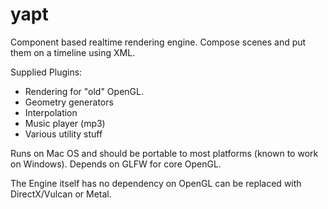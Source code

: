 yapt
====

Component based realtime rendering engine.
Compose scenes and put them on a timeline using XML.

Supplied Plugins:
- Rendering for "old" OpenGL.
- Geometry generators
- Interpolation
- Music player (mp3)
- Various utility stuff

Runs on Mac OS and should be portable to most platforms (known to work on Windows).
Depends on GLFW for core OpenGL.

The Engine itself has no dependency on OpenGL can be replaced with DirectX/Vulcan or Metal.
